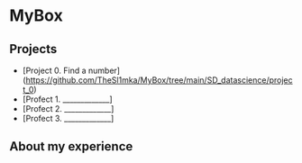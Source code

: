# MyBox

## Projects

* [Project 0. Find a number] (https://github.com/TheSl1mka/MyBox/tree/main/SD_datascience/project_0)
* [Profect 1. _____________]
* [Profect 2. _____________]
* [Profect 3. _____________]

## About my experience